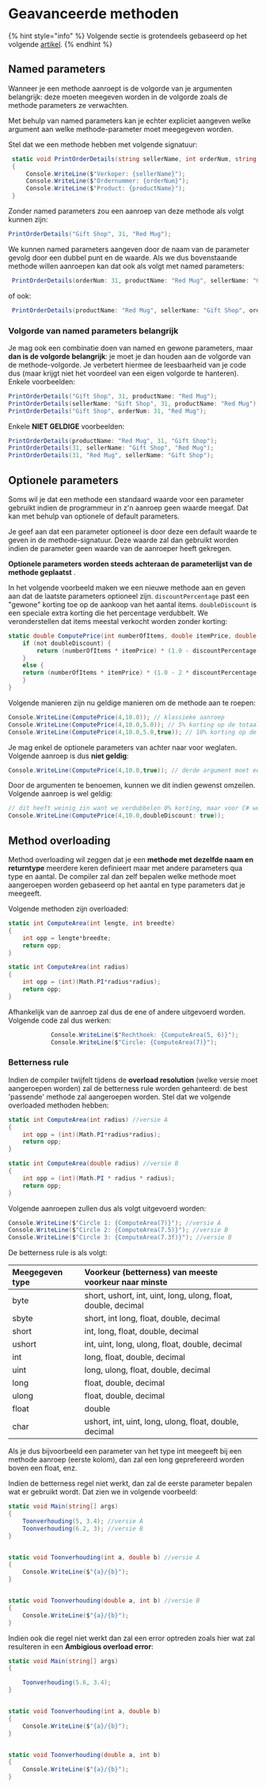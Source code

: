 # Geavanceerde methoden

{% hint style="info" %}
Volgende sectie is grotendeels gebaseerd op het volgende [artikel](https://docs.microsoft.com/en-us/dotnet/csharp/programming-guide/classes-and-structs/named-and-optional-arguments).
{% endhint %}

## Named parameters

Wanneer je een methode aanroept is de volgorde van je argumenten belangrijk: deze moeten meegeven worden in de volgorde zoals de methode parameters ze verwachten.

Met behulp van named parameters kan je echter expliciet aangeven welke argument aan welke methode-parameter moet meegegeven worden.

Stel dat we een methode hebben met volgende signatuur:

```csharp
 static void PrintOrderDetails(string sellerName, int orderNum, string productName)
 {
     Console.WriteLine($"Verkoper: {sellerName}");
     Console.WriteLine($"Ordernummer: {orderNum}");
     Console.WriteLine($"Product: {productName}");
 }
```

Zonder named parameters zou een aanroep van deze methode als volgt kunnen zijn:

```csharp
PrintOrderDetails("Gift Shop", 31, "Red Mug");
```

We kunnen named parameters aangeven door de naam van de parameter gevolg door een dubbel punt en de waarde. Als we dus bovenstaande methode willen aanroepen kan dat ook als volgt met named parameters:

```csharp
 PrintOrderDetails(orderNum: 31, productName: "Red Mug", sellerName: "Gift Shop");
```

of ook:

```csharp
 PrintOrderDetails(productName: "Red Mug", sellerName: "Gift Shop", orderNum: 31);
```

### Volgorde van named parameters belangrijk

Je mag ook een combinatie doen van named en gewone parameters, maar **dan is de volgorde belangrijk**: je moet je dan houden aan de volgorde van de methode-volgorde. Je verbetert hiermee de leesbaarheid van je code dus \(maar krijgt niet het voordeel van een eigen volgorde te hanteren\). Enkele voorbeelden:

```csharp
PrintOrderDetails("Gift Shop", 31, productName: "Red Mug");
PrintOrderDetails(sellerName: "Gift Shop", 31, productName: "Red Mug");    // C# 7.2 onwards
PrintOrderDetails("Gift Shop", orderNum: 31, "Red Mug");
```

Enkele **NIET GELDIGE** voorbeelden:

```csharp
PrintOrderDetails(productName: "Red Mug", 31, "Gift Shop");
PrintOrderDetails(31, sellerName: "Gift Shop", "Red Mug");
PrintOrderDetails(31, "Red Mug", sellerName: "Gift Shop");
```

## Optionele parameters

Soms wil je dat een methode een standaard waarde voor een parameter gebruikt indien de programmeur in z'n aanroep geen waarde meegaf. Dat kan met behulp van optionele of default parameters.

Je geef aan dat een parameter optioneel is door deze een default waarde te geven in de methode-signatuur. Deze waarde zal dan gebruikt worden indien de parameter geen waarde van de aanroeper heeft gekregen.

**Optionele parameters worden steeds achteraan de parameterlijst van de methode geplaatst** .

In het volgende voorbeeld maken we een nieuwe methode aan en geven aan dat de laatste parameters optioneel zijn. `discountPercentage` past een "gewone" korting toe op de aankoop van het aantal items. `doubleDiscount` is een speciale extra korting die het percentage verdubbelt. We veronderstellen dat items meestal verkocht worden zonder korting:

```csharp
static double ComputePrice(int numberOfItems, double itemPrice, double discountPercentage = 0, bool doubleDiscount = false) {
    if (not doubleDiscount) {
        return (numberOfItems * itemPrice) * (1.0 - discountPercentage / 100) - storeCredit;
    }
    else {
    return (numberOfItems * itemPrice) * (1.0 - 2 * discountPercentage / 100) - storeCredit;
    }
}
```

Volgende manieren zijn nu geldige manieren om de methode aan te roepen:

```csharp
Console.WriteLine(ComputePrice(4,10.0)); // klassieke aanroep
Console.WriteLine(ComputePrice(4,10.0,5.0)); // 5% korting op de totaalprijs
Console.WriteLine(ComputePrice(4,10.0,5.0,true)); // 10% korting op de totaalprijs omdat de korting verdubbeld wordt
```

Je mag enkel de optionele parameters van achter naar voor weglaten. Volgende aanroep is dus **niet geldig**:

```csharp
Console.WriteLine(ComputePrice(4,10.0,true)); // derde argument moet een double zijn!
```

Door de argumenten te benoemen, kunnen we dit indien gewenst omzeilen. Volgende aanroep is wel geldig:

```csharp
// dit heeft weinig zin want we verdubbelen 0% korting, maar voor C# werkt dit wel
Console.WriteLine(ComputePrice(4,10.0,doubleDiscount: true));
```

## Method overloading

Method overloading wil zeggen dat je een **methode met dezelfde naam en returntype** meerdere keren definieert maar met andere parameters qua type en aantal. De compiler zal dan zelf bepalen welke methode moet aangeroepen worden gebaseerd op het aantal en type parameters dat je meegeeft.

Volgende methoden zijn overloaded:

```csharp
static int ComputeArea(int lengte, int breedte)
{
    int opp = lengte*breedte;
    return opp;
}

static int ComputeArea(int radius)
{
    int opp = (int)(Math.PI*radius*radius);
    return opp;
}
```

Afhankelijk van de aanroep zal dus de ene of andere uitgevoerd worden. Volgende code zal dus werken:

```csharp
            Console.WriteLine($"Rechthoek: {ComputeArea(5, 6)}");
            Console.WriteLine($"Circle: {ComputeArea(7)}");
```

### Betterness rule

Indien de compiler twijfelt tijdens de **overload resolution** \(welke versie moet aangeroepen worden\) zal de betterness rule worden gehanteerd: de best 'passende' methode zal aangeroepen worden. Stel dat we volgende overloaded methoden hebben:

```csharp
static int ComputeArea(int radius) //versie A
{
    int opp = (int)(Math.PI*radius*radius);
    return opp;
}

static int ComputeArea(double radius) //versie B
{
    int opp = (int)(Math.PI * radius * radius);
    return opp;
}
```

Volgende aanroepen zullen dus als volgt uitgevoerd worden:

```csharp
Console.WriteLine($"Circle 1: {ComputeArea(7)}"); //versie A
Console.WriteLine($"Circle 2: {ComputeArea(7.5)}"); //versie B
Console.WriteLine($"Circle 3: {ComputeArea(7.3f)}"); //versie B
```

De betterness rule is als volgt:

| Meegegeven type | Voorkeur \(betterness\) van meeste voorkeur naar minste |
| :--- | :--- |
| byte | short, ushort, int, uint, long, ulong, float, double, decimal |
| sbyte | short, int long, float, double, decimal |
| short | int, long, float, double, decimal |
| ushort | int, uint, long, ulong, float, double, decimal |
| int | long, float, double, decimal |
| uint | long, ulong, float, double, decimal |
| long | float, double, decimal |
| ulong | float, double, decimal |
| float | double |
| char | ushort, int, uint, long, ulong, float, double, decimal |

Als je dus bijvoorbeeld een parameter van het type int meegeeft bij een methode aanroep \(eerste kolom\), dan zal een long geprefereerd worden boven een float, enz.

Indien de betterness regel niet werkt, dan zal de eerste parameter bepalen wat er gebruikt wordt. Dat zien we in volgende voorbeeld:

```csharp
static void Main(string[] args)
{
    Toonverhouding(5, 3.4); //versie A
    Toonverhouding(6.2, 3); //versie B
}


static void Toonverhouding(int a, double b) //versie A
{
    Console.WriteLine($"{a}/{b}");
}


static void Toonverhouding(double a, int b) //versie B
{
    Console.WriteLine($"{a}/{b}");
}
```

Indien ook die regel niet werkt dan zal een error optreden zoals hier wat zal resulteren in een **Ambigious overload error**:

```csharp
static void Main(string[] args)
{

    Toonverhouding(5.6, 3.4);  
}


static void Toonverhouding(int a, double b)
{
    Console.WriteLine($"{a}/{b}");
}


static void Toonverhouding(double a, int b)
{
    Console.WriteLine($"{a}/{b}");
}
```

